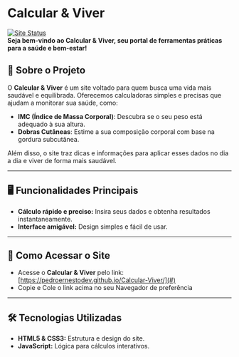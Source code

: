 
# **Calcular & Viver**  
[![Site Status](https://img.shields.io/badge/status-online-brightgreen.svg)]()  
**Seja bem-vindo ao Calcular & Viver, seu portal de ferramentas práticas para a saúde e bem-estar!**  

## 🌟 **Sobre o Projeto**  
O **Calcular & Viver** é um site voltado para quem busca uma vida mais saudável e equilibrada. Oferecemos calculadoras simples e precisas que ajudam a monitorar sua saúde, como:  
- **IMC (Índice de Massa Corporal)**: Descubra se o seu peso está adequado à sua altura.  
- **Dobras Cutâneas**: Estime a sua composição corporal com base na gordura subcutânea.  

Além disso, o site traz dicas e informações para aplicar esses dados no dia a dia e viver de forma mais saudável.  

---

## 🖥️ **Funcionalidades Principais**  
- **Cálculo rápido e preciso:** Insira seus dados e obtenha resultados instantaneamente.  
- **Interface amigável:** Design simples e fácil de usar.  
---

## 🚀 **Como Acessar o Site**  
- Acesse o **Calcular & Viver** pelo link: [https://pedroernestodev.github.io/Calcular-Viver/](#)
- Copie e Cole o link acima no seu Navegador de preferência

---

## 🛠️ **Tecnologias Utilizadas**  
- **HTML5 & CSS3:** Estrutura e design do site.  
- **JavaScript:** Lógica para cálculos interativos.

